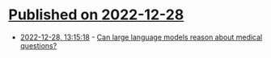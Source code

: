 # [Published on 2022-12-28](index.md)

* [2022-12-28, 13:15:18](https://news.ycombinator.com/item?id=34160639) - [Can large language models reason about medical questions?](https://arxiv.org/abs/2207.08143)
